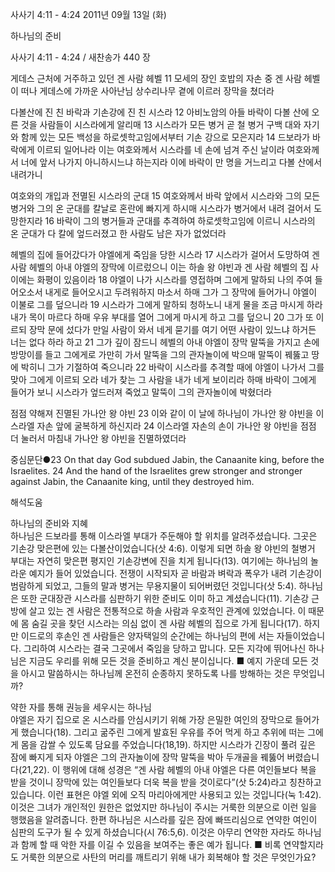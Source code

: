사사기 4:11 - 4:24 
2011년 09월 13일 (화)

하나님의 준비



사사기 4:11 - 4:24 / 새찬송가 440 장


게데스 근처에 거주하고 있던 겐 사람 헤벨
11 모세의 장인 호밥의 자손 중 겐 사람 헤벨이 떠나 게데스에 가까운 사아난님 상수리나무 곁에 이르러 장막을 쳤더라

다볼산에 진 친 바락과 기손강에 진 친 시스라
12 아비노암의 아들 바락이 다볼 산에 오른 것을 사람들이 시스라에게 알리매 13 시스라가 모든 병거 곧 철 병거 구백 대와 자기와 함께 있는 모든 백성을 하로셋학고임에서부터 기손 강으로 모은지라 14 드보라가 바락에게 이르되 일어나라 이는 여호와께서 시스라를 네 손에 넘겨 주신 날이라 여호와께서 너에 앞서 나가지 아니하시느냐 하는지라 이에 바락이 만 명을 거느리고 다볼 산에서 내려가니

여호와의 개입과 전멸된 시스라의 군대
15 여호와께서 바락 앞에서 시스라와 그의 모든 병거와 그의 온 군대를 칼날로 혼란에 빠지게 하시매 시스라가 병거에서 내려 걸어서 도망한지라 16 바락이 그의 병거들과 군대를 추격하여 하로셋학고임에 이르니 시스라의 온 군대가 다 칼에 엎드러졌고 한 사람도 남은 자가 없었더라

헤벨의 집에 들어갔다가 야엘에게 죽임을 당한 시스라
17 시스라가 걸어서 도망하여 겐 사람 헤벨의 아내 야엘의 장막에 이르렀으니 이는 하솔 왕 야빈과 겐 사람 헤벨의 집 사이에는 화평이 있음이라 18 야엘이 나가 시스라를 영접하며 그에게 말하되 나의 주여 들어오소서 내게로 들어오시고 두려워하지 마소서 하매 그가 그 장막에 들어가니 야엘이 이불로 그를 덮으니라 19 시스라가 그에게 말하되 청하노니 내게 물을 조금 마시게 하라 내가 목이 마르다 하매 우유 부대를 열어 그에게 마시게 하고 그를 덮으니 20 그가 또 이르되 장막 문에 섰다가 만일 사람이 와서 네게 묻기를 여기 어떤 사람이 있느냐 하거든 너는 없다 하라 하고 21 그가 깊이 잠드니 헤벨의 아내 야엘이 장막 말뚝을 가지고 손에 방망이를 들고 그에게로 가만히 가서 말뚝을 그의 관자놀이에 박으매 말뚝이 꿰뚫고 땅에 박히니 그가 기절하여 죽으니라 22 바락이 시스라를 추격할 때에 야엘이 나가서 그를 맞아 그에게 이르되 오라 네가 찾는 그 사람을 내가 네게 보이리라 하매 바락이 그에게 들어가 보니 시스라가 엎드러져 죽었고 말뚝이 그의 관자놀이에 박혔더라

점점 약해져 진멸된 가나안 왕 야빈
23 이와 같이 이 날에 하나님이 가나안 왕 야빈을 이스라엘 자손 앞에 굴복하게 하신지라 24 이스라엘 자손의 손이 가나안 왕 야빈을 점점 더 눌러서 마침내 가나안 왕 야빈을 진멸하였더라

중심문단●23 On that day God subdued Jabin, the Canaanite king, before the Israelites. 24 And the hand of the Israelites grew stronger and stronger against Jabin, the Canaanite king, until they destroyed him.

해석도움





하나님의 준비와 지혜  
하나님은 드보라를 통해 이스라엘 부대가 주둔해야 할 위치를 알려주셨습니다. 그곳은 기손강 맞은편에 있는 다볼산이었습니다(삿 4:6). 이렇게 되면 하솔 왕 야빈의 철병거 부대는 자연히 맞은편 평지인 기손강변에 진을 치게 됩니다(13). 여기에는 하나님의 놀라운 예지가 들어 있었습니다. 전쟁이 시작되자 곧 바람과 벼락과 폭우가 내려 기손강이 범람하게 되었고, 그들의 말과 병거는 무용지물이 되어버렸던 것입니다(삿 5:4). 하나님은 또한 군대장관 시스라를 심판하기 위한 준비도 이미 하고 계셨습니다(11). 기손강 근방에 살고 있는 겐 사람은 전통적으로 하솔 사람과 우호적인 관계에 있었습니다. 이 때문에 몸 숨길 곳을 찾던 시스라는 의심 없이 겐 사람 헤벨의 집으로 가게 됩니다(17). 하지만 이드로의 후손인 겐 사람들은 양자택일의 순간에는 하나님의 편에 서는 자들이었습니다. 그리하여 시스라는 결국 그곳에서 죽임을 당하고 맙니다. 모든 지각에 뛰어나신 하나님은 지금도 우리를 위해 모든 것을 준비하고 계신 분이십니다.
■ 예지 가운데 모든 것을 아시고 말씀하시는 하나님께 온전히 순종하지 못하도록 나를 방해하는 것은 무엇입니까?

약한 자를 통해 권능을 세우시는 하나님  
야엘은 자기 집으로 온 시스라를 안심시키기 위해 가장 은밀한 여인의 장막으로 들어가게 했습니다(18). 그리고 굶주린 그에게 발효된 우유를 주어 먹게 하고 추위에 떠는 그에게 몸을 감쌀 수 있도록 담요를 주었습니다(18,19). 하지만 시스라가 긴장이 풀려 깊은 잠에 빠지게 되자 야엘은 그의 관자놀이에 장막 말뚝을 박아 두개골을 꿰뚫어 버렸습니다(21,22). 이 행위에 대해 성경은 “겐 사람 헤벨의 아내 야엘은 다른 여인들보다 복을 받을 것이니 장막에 있는 여인들보다 더욱 복을 받을 것이로다”(삿 5:24)라고 칭찬하고 있습니다. 이런 표현은 야엘 외에 오직 마리아에게만 사용되고 있는 것입니다(눅 1:42). 이것은 그녀가 개인적인 원한은 없었지만 하나님이 주시는 거룩한 의분으로 이런 일을 행했음을 알려줍니다. 한편 하나님은 시스라를 깊은 잠에 빠뜨리심으로 연약한 여인이 심판의 도구가 될 수 있게 하셨습니다(시 76:5,6). 이것은 아무리 연약한 자라도 하나님과 함께 할 때 악한 자를 이길 수 있음을 보여주는 좋은 예가 됩니다.
■ 비록 연약할지라도 거룩한 의분으로 사탄의 머리를 깨트리기 위해 내가 회복해야 할 것은 무엇인가요?
